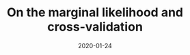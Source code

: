 ---
title: "On the marginal likelihood and cross-validation"
collection: publications
excerpt: 'We show that the marginal likelihood is formally equivalent to exhaustive leave-p-out crossvalidation averaged over all values of p and all held-out test sets when using the log posterior predictive probability as the scoring rule. Moreover, the log posterior predictive score is the only coherent scoring rule under data exchangeability.'
date: 2020-01-24
venue: 'Biometrika'
paperurl: 'https://academic.oup.com/biomet/article/107/2/489/5715611'
citation: 'E. Fong, C. Holmes (2020). &quot;On the marginal likelihood and cross-validation&quot; <i>Biometrika</i>.'
---